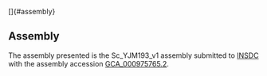 []{#assembly}

Assembly
--------

The assembly presented is the Sc\_YJM193\_v1 assembly submitted to
[INSDC](http://www.insdc.org) with the assembly accession
[GCA\_000975765.2](http://www.ebi.ac.uk/ena/data/view/GCA_000975765.2).
